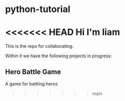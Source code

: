 # python-tutorial
<<<<<<< HEAD
Hi I'm liam
=======
This is the repo for collaborating. 

Within it we have the following projects in progress:
## Hero Battle Game
A game for battling heros
>>>>>>> main
